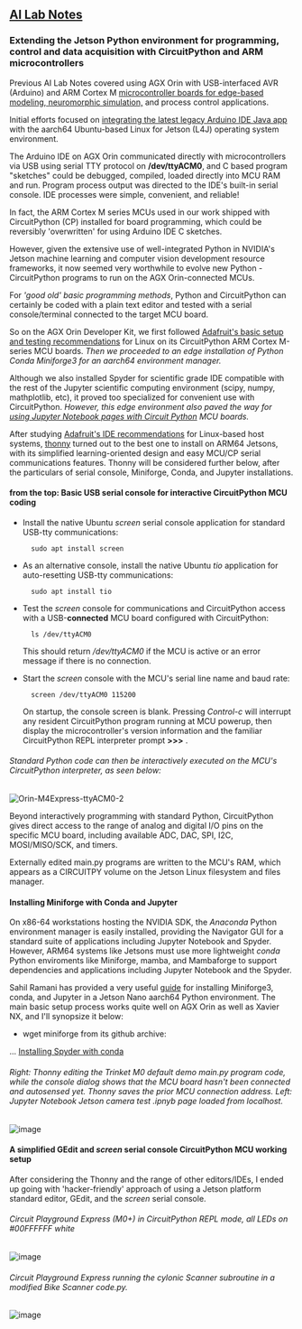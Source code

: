 ## <u>AI Lab Notes</u>

### Extending the Jetson Python environment for programming, control and data acquisition with CircuitPython and ARM microcontrollers

Previous AI Lab Notes covered using AGX Orin with USB-interfaced AVR (Arduino) and ARM Cortex M [microcontroller boards for edge-based modeling, neuromorphic simulation,](https://github.com/rtrelease/Jetson-Symbolics/blob/main/M4_Controller-CorticalMicrocircuitLayout.md) and process control applications.

Initial efforts focused on [integrating the latest legacy Arduino IDE Java app](https://github.com/rtrelease/Jetson-Symbolics/blob/main/Arduino2.md) with the aarch64 Ubuntu-based Linux for Jetson (L4J) operating system environment.  

The Arduino IDE on AGX Orin communicated directly with microcontrollers via USB using serial TTY protocol on **/dev/ttyACM0**, and C based program "sketches" could be debugged, compiled, loaded directly into MCU RAM and run. Program process output was directed to the IDE's built-in serial console. IDE processes were simple, convenient, and reliable!

In fact, the ARM Cortex M series MCUs used in our work shipped with CircuitPython (CP) installed for board programming, which could be reversibly 'overwritten' for using Arduino IDE C sketches.

However, given the extensive use of well-integrated Python in NVIDIA's Jetson machine learning and computer vision development resource frameworks, it now seemed very worthwhile to evolve new Python - CircuitPython programs to run on the AGX Orin-connected MCUs.

For *'good old' basic programming methods*, Python and CircuitPython can certainly be coded with a plain text editor and tested with a serial console/terminal connected to the target MCU board.  

So on the AGX Orin Developer Kit, we first followed [Adafruit's basic setup and testing recommendations](https://learn.adafruit.com/welcome-to-circuitpython/advanced-serial-console-on-linux) for Linux on its CircuitPython ARM Cortex M-series MCU boards. *Then we proceeded to an edge installation of Python Conda Miniforge3 for an aarch64 environment manager.*  

Although we also installed Spyder for scientific grade IDE compatible with the rest of the Jupyter scientific computing environment (scipy, numpy, mathplotlib, etc), it proved too specialized for convenient use with CircuitPython. *However, this edge environment also paved the way for [using Jupyter Notebook pages with Circuit Python](https://learn.adafruit.com/circuitpython-with-jupyter-notebooks/overview) MCU boards.*

After studying [Adafruit's IDE recommendations](https://learn.adafruit.com/welcome-to-circuitpython/recommended-editors) for Linux-based host systems, [thonny](https://thonny.org/) turned out to the best one to install on ARM64 Jetsons, with its simplified learning-oriented design and easy MCU/CP serial communications features. Thonny will be considered further below, after the particulars of serial console, Miniforge, Conda, and Jupyter installations.


#### from the top: Basic USB serial console for interactive CircuitPython MCU coding

- Install the native Ubuntu *screen* serial console application for standard USB-tty communications:

		sudo apt install screen

- As an alternative console, install the native Ubuntu *tio* application for auto-resetting USB-tty communications:

		sudo apt install tio

- Test the *screen* console for communications and CircuitPython access with a USB-**connected** MCU board configured with CircuitPython:

		ls /dev/ttyACM0
  This should return */dev/ttyACM0* if the MCU is active or an error message if there is no connection.

  
- Start the *screen* console with the MCU's serial line name and baud rate:

		screen /dev/ttyACM0 115200
  On startup, the console screen is blank.  Pressing *Control-c* will interrupt any resident CircuitPython program running at MCU powerup, then display the microcontroller's version information and the familiar CircuitPython REPL interpreter prompt **>>>** .  

###### Standard Python code can then be interactively executed on the MCU's CircuitPython interpreter, as seen below:
![Orin-M4Express-ttyACM0-2](https://github.com/rtrelease/Jetson-Symbolics-Neuromorphics/assets/71346897/eb6c09e1-3e39-486a-83ae-b3218458583b)

Beyond interactively programming with standard Python, CircuitPython gives direct access to the range of analog and digital I/O pins on the specific MCU board, including available ADC, DAC, SPI, I2C, MOSI/MISO/SCK, and timers.

Externally edited main.py programs are written to the MCU's RAM, which appears as a CIRCUITPY volume on the Jetson Linux filesystem and files manager.

#### Installing Miniforge with Conda and Jupyter

On x86-64 workstations hosting the NVIDIA SDK, the *Anaconda* Python environment manager is easily installed, providing the Navigator GUI for a standard suite of applications including Jupyter Notebook and Spyder.  However, ARM64 systems like Jetsons must use more lightweight *conda* Python enviroments like Miniforge, mamba, and Mambaforge to support dependencies and applications including Jupyter Notebook and the Spyder.

Sahil Ramani has provided a very useful [guide](https://www.sahilramani.com/2021/11/how-to-setup-python3-and-jupyter-notebook-on-jetson-nano-faster/) for installing Miniforge3, conda, and Jupyter in a Jetson Nano aarch64 Python environment.  The main basic setup process works quite well on AGX Orin as well as Xavier NX, and I'll synopsize it below:

- wget miniforge from its github archive:
  
...
[Installing Spyder with conda](https://docs.spyder-ide.org/current/installation.html#install-conda)

###### Right: Thonny editing the Trinket M0 default demo main.py program code, while the console dialog shows that the MCU board hasn't been connected and autosensed yet.  Thonny saves the prior MCU connection address. Left: Jupyter Notebook Jetson camera test .ipnyb page loaded from localhost.
![image](https://github.com/rtrelease/Jetson-Symbolics-Neuromorphics/assets/71346897/73927b34-f661-4495-bc85-d068cac08db9)


#### A simplified GEdit and *screen* serial console CircuitPython MCU working setup

After considering the Thonny and the range of other editors/IDEs, I ended up going with 'hacker-friendly' approach of using a Jetson platform standard editor, GEdit, and the *screen* serial console.
###### Circuit Playground Express (M0+) in CircuitPython REPL mode, all LEDs on #00FFFFFF white
![image](https://github.com/rtrelease/Jetson-Symbolics-Neuromorphics/assets/71346897/407afd85-7c0d-4ccb-81f3-04a96f1af9d7)


###### Circuit Playground Express running the *cylonic* Scanner subroutine in a modified Bike Scanner *code.py*.
![image](https://github.com/rtrelease/Jetson-Symbolics-Neuromorphics/assets/71346897/bbe3c711-bbe0-4b94-af3a-f5c4d6c3d8d7)


